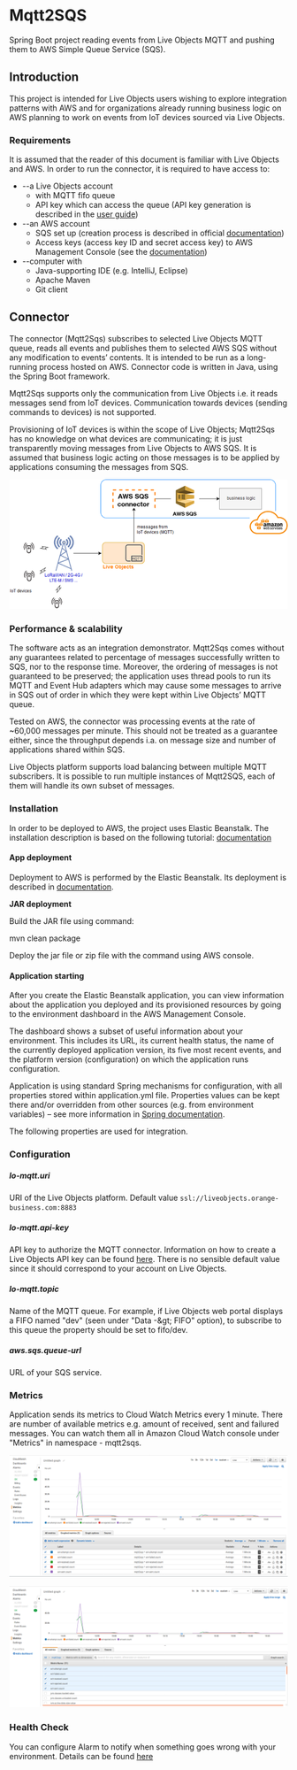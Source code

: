 # Mqtt2SQS

Spring Boot project reading events from Live Objects MQTT and pushing them to AWS Simple Queue Service (SQS).

## Introduction

This project is intended for Live Objects users wishing to explore integration patterns with AWS and for organizations already running business logic on AWS planning to work on events from IoT devices sourced via Live Objects.

### Requirements

It is assumed that the reader of this document is familiar with Live Objects and AWS. In order to run the connector, it is required to have access to:
- --a Live Objects account
  - with MQTT fifo queue
  - API key which can access the queue (API key generation is described in the [user guide](https://liveobjects.orange-business.com/#/cms/ressources-guide-utilisateur/))
- --an AWS account
  - SQS set up (creation process is described in official [documentation](https://docs.aws.amazon.com/organizations/latest/userguide/orgs_manage_accounts_create.html))
  - Access keys (access key ID and secret access key) to AWS Management Console (see the [documentation](https://docs.aws.amazon.com/AWSSimpleQueueService/latest/SQSDeveloperGuide/sqs-setting-up.html))
- --computer with
  - Java-supporting IDE (e.g. IntelliJ, Eclipse)
  - Apache Maven
  - Git client

## Connector

The connector (Mqtt2Sqs) subscribes to selected Live Objects MQTT queue, reads all events and publishes them to selected AWS SQS without any modification to events’ contents. It is intended to be run as a long-running process hosted on AWS. Connector code is written in Java, using the Spring Boot framework.

Mqtt2Sqs supports only the communication from Live Objects i.e. it reads messages send from IoT devices. Communication towards devices (sending commands to devices) is not supported.

Provisioning of IoT devices is within the scope of Live Objects; Mqtt2Sqs has no knowledge on what devices are communicating; it is just transparently moving messages from Live Objects to AWS SQS. It is assumed that business logic acting on those messages is to be applied by applications consuming the messages from SQS.

![architecture](/images/architecture.png)

### Performance & scalability

The software acts as an integration demonstrator. Mqtt2Sqs comes without any guarantees related to percentage of messages successfully written to SQS, nor to the response time. Moreover, the ordering of messages is not guaranteed to be preserved; the application uses thread pools to run its MQTT and Event Hub adapters which may cause some messages to arrive in SQS out of order in which they were kept within Live Objects’ MQTT queue.

Tested on AWS, the connector was processing events at the rate of ~60,000 messages per minute. This should not be treated as a guarantee either, since the throughput depends i.a. on message size and number of applications shared within SQS.

Live Objects platform supports load balancing between multiple MQTT subscribers. It is possible to run multiple instances of Mqtt2SQS, each of them will handle its own subset of messages.

### Installation

In order to be deployed to AWS, the project uses Elastic Beanstalk. The installation description is based on the following tutorial: [documentation](https://docs.aws.amazon.com/elasticbeanstalk/latest/dg/GettingStarted.html)

#### App deployment

Deployment to AWS is performed by the Elastic Beanstalk. Its deployment is described in [documentation](https://docs.aws.amazon.com/elasticbeanstalk/latest/dg/create_deploy_Java.html).

**JAR deployment**

Build the JAR file using command:

mvn clean package

Deploy the jar file or zip file with the command using AWS console.


#### Application starting

After you create the Elastic Beanstalk application, you can view information about the application you deployed and its provisioned resources by going to the environment dashboard in the AWS Management Console.

The dashboard shows a subset of useful information about your environment. This includes its URL, its current health status, the name of the currently deployed application version, its five most recent events, and the platform version (configuration) on which the application runs configuration.

Application is using standard Spring mechanisms for configuration, with all properties stored within  application.yml file. Properties values can be kept there and/or overridden from other sources (e.g. from environment variables) – see more information in [Spring documentation](https://docs.spring.io/spring-boot/docs/current/reference/html/boot-features-external-config.html).

The following properties are used for integration.

### Configuration

##### lo-mqtt.uri
URI of the Live Objects platform.
Default value `ssl://liveobjects.orange-business.com:8883`
##### lo-mqtt.api-key
API key to authorize the MQTT connector. Information on how to create a Live Objects API key can be found [here](https://liveobjects.orange-business.com/doc/html/lo_manual.html#API_KEY).
There is no sensible default value since it should correspond to your account on Live Objects.
##### lo-mqtt.topic
Name of the MQTT queue. For example, if Live Objects web portal displays a FIFO named &quot;dev&quot; (seen under &quot;Data -\&gt; FIFO&quot; option), to subscribe to this queue the property should be set to fifo/dev.
##### aws.sqs.queue-url
URL of your SQS service.

### Metrics
Application sends its metrics to Cloud Watch Metrics every 1 minute. There are number of available metrics e.g. amount of received, sent and failured messages. You can watch them all in Amazon Cloud Watch console under "Metrics" in namespace - mqtt2sqs.

![metric1](/images/metr1.png)

![metric2](/images/metr2.png)

### Health Check
You can configure Alarm to notify when something goes wrong with your environment. Details can be found [here](https://docs.aws.amazon.com/elasticbeanstalk/latest/dg/using-features.alarms.html)   

